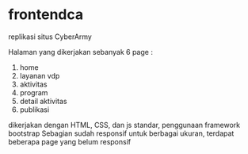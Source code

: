 # frontendca
replikasi situs CyberArmy


Halaman yang dikerjakan sebanyak 6 page :
1. home
2. layanan vdp
3. aktivitas
4. program
5. detail aktivitas
6. publikasi

dikerjakan dengan HTML, CSS, dan js standar, penggunaan framework bootstrap
Sebagian sudah responsif untuk berbagai ukuran, terdapat beberapa page yang belum responsif
